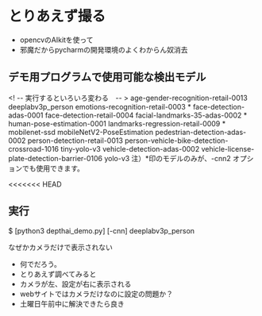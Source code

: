 # とりあえず撮る
- opencvのAIkitを使って
- 邪魔だからpycharmの開発環境のよくわからん奴消去

## デモ用プログラムで使用可能な検出モデル
<! -- 実行するといろいろ変わる　-- >
age-gender-recognition-retail-0013
deeplabv3p_person
emotions-recognition-retail-0003 *
face-detection-adas-0001
face-detection-retail-0004
facial-landmarks-35-adas-0002 *
human-pose-estimation-0001
landmarks-regression-retail-0009 *
mobilenet-ssd
mobileNetV2-PoseEstimation
pedestrian-detection-adas-0002
person-detection-retail-0013
person-vehicle-bike-detection-crossroad-1016
tiny-yolo-v3
vehicle-detection-adas-0002
vehicle-license-plate-detection-barrier-0106
yolo-v3
注）*印のモデルのみが、-cnn2 オプションでも使用できます。

<<<<<<< HEAD

## 実行

$ [python3 depthai_demo.py] [-cnn] deeplabv3p_person
<!-- ↑python3実行　　　　　　↑モデルを引用して実行できる -->

なぜかカメラだけで表示されない

- 何でだろう。
- とりあえず調べてみると
- カメラが左、設定が右に表示される
- webサイトではカメラだけなのに設定の問題か？
- 土曜日午前中に解決できたら良き
